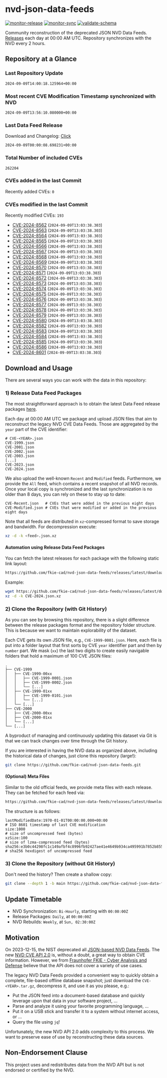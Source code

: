 # nvd-json-data-feeds

[![monitor-release](https://github.com/fkie-cad/nvd-json-data-feeds/actions/workflows/monitor_release.yml/badge.svg)](https://github.com/fkie-cad/nvd-json-data-feeds/actions/workflows/monitor_release.yml)
[![monitor-sync](https://github.com/fkie-cad/nvd-json-data-feeds/actions/workflows/monitor_sync.yml/badge.svg)](https://github.com/fkie-cad/nvd-json-data-feeds/actions/workflows/monitor_sync.yml)
[![validate-schema](https://github.com/fkie-cad/nvd-json-data-feeds/actions/workflows/validate_schema.yml/badge.svg)](https://github.com/fkie-cad/nvd-json-data-feeds/actions/workflows/validate_schema.yml)

Community reconstruction of the deprecated JSON NVD Data Feeds.
[Releases](https://github.com/fkie-cad/nvd-json-data-feeds/releases/latest) each day at 00:00 AM UTC.
Repository synchronizes with the NVD every 2 hours.

## Repository at a Glance

### Last Repository Update

```plain
2024-09-09T14:00:18.125964+00:00
```

### Most recent CVE Modification Timestamp synchronized with NVD

```plain
2024-09-09T13:56:10.080000+00:00
```

### Last Data Feed Release

Download and Changelog: [Click](https://github.com/fkie-cad/nvd-json-data-feeds/releases/latest)

```plain
2024-09-09T00:00:08.698231+00:00
```

### Total Number of included CVEs

```plain
262204
```

### CVEs added in the last Commit

Recently added CVEs: `0`



### CVEs modified in the last Commit

Recently modified CVEs: `193`

- [CVE-2024-8562](CVE-2024/CVE-2024-85xx/CVE-2024-8562.json) (`2024-09-09T13:03:38.303`)
- [CVE-2024-8563](CVE-2024/CVE-2024-85xx/CVE-2024-8563.json) (`2024-09-09T13:03:38.303`)
- [CVE-2024-8564](CVE-2024/CVE-2024-85xx/CVE-2024-8564.json) (`2024-09-09T13:03:38.303`)
- [CVE-2024-8565](CVE-2024/CVE-2024-85xx/CVE-2024-8565.json) (`2024-09-09T13:03:38.303`)
- [CVE-2024-8566](CVE-2024/CVE-2024-85xx/CVE-2024-8566.json) (`2024-09-09T13:03:38.303`)
- [CVE-2024-8567](CVE-2024/CVE-2024-85xx/CVE-2024-8567.json) (`2024-09-09T13:03:38.303`)
- [CVE-2024-8568](CVE-2024/CVE-2024-85xx/CVE-2024-8568.json) (`2024-09-09T13:03:38.303`)
- [CVE-2024-8569](CVE-2024/CVE-2024-85xx/CVE-2024-8569.json) (`2024-09-09T13:03:38.303`)
- [CVE-2024-8570](CVE-2024/CVE-2024-85xx/CVE-2024-8570.json) (`2024-09-09T13:03:38.303`)
- [CVE-2024-8571](CVE-2024/CVE-2024-85xx/CVE-2024-8571.json) (`2024-09-09T13:03:38.303`)
- [CVE-2024-8572](CVE-2024/CVE-2024-85xx/CVE-2024-8572.json) (`2024-09-09T13:03:38.303`)
- [CVE-2024-8573](CVE-2024/CVE-2024-85xx/CVE-2024-8573.json) (`2024-09-09T13:03:38.303`)
- [CVE-2024-8574](CVE-2024/CVE-2024-85xx/CVE-2024-8574.json) (`2024-09-09T13:03:38.303`)
- [CVE-2024-8575](CVE-2024/CVE-2024-85xx/CVE-2024-8575.json) (`2024-09-09T13:03:38.303`)
- [CVE-2024-8576](CVE-2024/CVE-2024-85xx/CVE-2024-8576.json) (`2024-09-09T13:03:38.303`)
- [CVE-2024-8577](CVE-2024/CVE-2024-85xx/CVE-2024-8577.json) (`2024-09-09T13:03:38.303`)
- [CVE-2024-8578](CVE-2024/CVE-2024-85xx/CVE-2024-8578.json) (`2024-09-09T13:03:38.303`)
- [CVE-2024-8579](CVE-2024/CVE-2024-85xx/CVE-2024-8579.json) (`2024-09-09T13:03:38.303`)
- [CVE-2024-8580](CVE-2024/CVE-2024-85xx/CVE-2024-8580.json) (`2024-09-09T13:03:38.303`)
- [CVE-2024-8582](CVE-2024/CVE-2024-85xx/CVE-2024-8582.json) (`2024-09-09T13:03:38.303`)
- [CVE-2024-8583](CVE-2024/CVE-2024-85xx/CVE-2024-8583.json) (`2024-09-09T13:03:38.303`)
- [CVE-2024-8584](CVE-2024/CVE-2024-85xx/CVE-2024-8584.json) (`2024-09-09T13:03:38.303`)
- [CVE-2024-8585](CVE-2024/CVE-2024-85xx/CVE-2024-8585.json) (`2024-09-09T13:03:38.303`)
- [CVE-2024-8586](CVE-2024/CVE-2024-85xx/CVE-2024-8586.json) (`2024-09-09T13:03:38.303`)
- [CVE-2024-8601](CVE-2024/CVE-2024-86xx/CVE-2024-8601.json) (`2024-09-09T13:03:38.303`)


## Download and Usage

There are several ways you can work with the data in this repository:

### 1) Release Data Feed Packages

The most straightforward approach is to obtain the latest Data Feed release packages [here](https://github.com/fkie-cad/nvd-json-data-feeds/releases/latest).

Each day at 00:00 AM UTC we package and upload JSON files that aim to reconstruct the legacy NVD CVE Data Feeds.
Those are aggregated by the `year` part of the CVE identifier:

```
# CVE-<YEAR>.json
CVE-1999.json
CVE-2001.json
CVE-2002.json
CVE-2003.json
[...]
CVE-2023.json
CVE-2024.json
```

We also upload the well-known `Recent` and `Modified` feeds.
Furthermore, we provide the `All` feed, which contains a recent snapshot of all NVD records.
Once your local copy is synchronized and the last synchronization is no older than 8 days, you can rely on these to stay up to date:

```plain
CVE-Recent.json   # CVEs that were added in the previous eight days
CVE-Modified.json # CVEs that were modified or added in the previous eight days
```

Note that all feeds are distributed in `xz`-compressed format to save storage and bandwidth.
For decompression execute:

```sh
xz -d -k <feed>.json.xz
```

#### Automation using Release Data Feed Packages

You can fetch the latest releases for each package with the following static link layout:

```sh
https://github.com/fkie-cad/nvd-json-data-feeds/releases/latest/download/CVE-<YEAR>.json.xz
```

Example:

```sh
wget https://github.com/fkie-cad/nvd-json-data-feeds/releases/latest/download/CVE-2024.json.xz
xz -d -k CVE-2024.json.xz
```

### 2) Clone the Repository (with Git History)

As you can see by browsing this repository, there is a slight difference between the release packages format and the repository folder structure.
This is because we want to maintain explorability of the dataset.

Each CVE gets its own JSON file, e.g., `CVE-1999-0001.json`.
Here, each file is put into a folder layout that first sorts by CVE `year` identifier part and then by `number` part.
We mask (`xx`) the last two digits to create easily navigable folders that hold a maximum of 100 CVE JSON files:

```plain
.
├── CVE-1999
│   ├── CVE-1999-00xx
│   │   ├── CVE-1999-0001.json
│   │   ├── CVE-1999-0002.json
│   │   └── [...]
│   ├── CVE-1999-01xx
│   │   ├── CVE-1999-0101.json
│   │   └── [...]
│   └── [...]
├── CVE-2000
│   ├── CVE-2000-00xx
│   ├── CVE-2000-01xx
│   └── [...]
└── [...]
```

A byproduct of managing and continuously updating this dataset via Git is that we can track changes over time through the Git history.

If you are interested in having the NVD data as organized above, including the historical data of changes, just clone this repository (large!):

```sh
git clone https://github.com/fkie-cad/nvd-json-data-feeds.git
```

#### (Optional) Meta Files

Similar to the old official feeds, we provide meta files with each release. They can be fetched for each feed via:

```sh
https://github.com/fkie-cad/nvd-json-data-feeds/releases/latest/download/CVE-<YEAR>.meta
```

The structure is as follows:

```plain
lastModifiedDate:1970-01-01T00:00:00.000+00:00                          # ISO 8601 timestamp of last CVE modification
size:1000                                                               # size of uncompressed feed (bytes)
xzSize:100                                                              # size of lzma-compressed feed (bytes)
sha256:e3b0c44298fc1c149afbf4c8996fb92427ae41e4649b934ca495991b7852b855 # sha256 hexdigest of uncompressed feed
```

### 3) Clone the Repository (without Git History)

Don't need the history? Then create a shallow copy:

```sh
git clone --depth 1 -b main https://github.com/fkie-cad/nvd-json-data-feeds.git
```


## Update Timetable

* NVD Synchronization: `Bi-Hourly`, starting with `00:00:00Z`
* Release Packages: `Daily`, at `00:00:00Z`
* NVD Rebuilds: `Weekly`, at `Sun, 02:30:00Z`


## Motivation

On 2023-12-15, the NIST deprecated all [JSON-based NVD Data Feeds](https://nvd.nist.gov/vuln/data-feeds#divRetirementBanner-1).
The new [NVD CVE API 2.0](https://nvd.nist.gov/developers/vulnerabilities) is, without a doubt, a great way to obtain CVE information.
However, we from [Fraunhofer FKIE - Cyber Analysis and Defense](https://www.fkie.fraunhofer.de/en/departments/cad.html) believe that the API does not cover a variety of use cases.

The legacy NVD Data Feeds provided a convenient way to quickly obtain a complete, file-based offline database snapshot; just download the `CVE-<YEAR>.tar.gz`, decompress it, and use it as you please, e.g.:

- Put the JSON feed into a document-based database and quickly leverage upon that data in your software project, ...
- Parse and analyze it using your favorite programming language, ...
- Put it on a USB stick and transfer it to a system without internet access, or ...
- Query the file using `jq`!

Unfortunately, the new NVD API 2.0 adds complexity to this process.
We want to preserve ease of use by reconstructing these data sources.

## Non-Endorsement Clause

This project uses and redistributes data from the NVD API but is not endorsed or certified by the NVD.